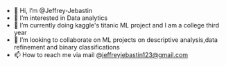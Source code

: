 - 👋 Hi, I’m @Jeffrey-Jebastin
- 👀 I’m interested in Data analytics
- 🌱 I’m currently doing kaggle's titanic ML project and I am a college third year
- 💞️ I’m looking to collaborate on ML projects on descriptive analysis,data refinement and binary classifications 
- 📫 How to reach me via mail @jeffreyjebastin123@gmail.com

<!---
Jeffrey-Jebastin/Jeffrey-Jebastin is a ✨ special ✨ repository because its `README.md` (this file) appears on your GitHub profile.
You can click the Preview link to take a look at your changes.
--->
